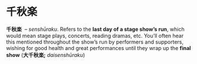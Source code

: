 # 千秋楽

**千秋楽**  – _senshūraku_. Refers to the **last day of a stage show’s run**, which would mean stage plays, concerts, reading dramas, etc. You’ll often hear this mentioned throughout the show’s run by performers and supporters, wishing for good health and great performances until they wrap up the **final show** (**大千秋楽;** _daisenshūraku_)
